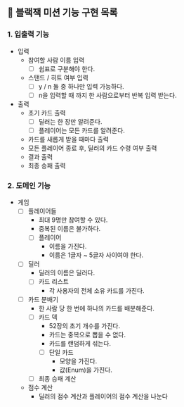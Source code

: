 ## 🚀 블랙잭 미션 기능 구현 목록

### 1. 입출력 기능
- 입력
  - 참여할 사람 이름 입력
    - [ ] 쉼표로 구분해야 한다.
  - 스탠드 / 히트 여부 입력
    - [ ] y / n 둘 중 하나만 입력 가능하다.
    - [ ] n을 입력할 때 까지 한 사람으로부터 반복 입력 받는다.
- 출력
  - 초기 카드 출력
    - [ ] 딜러는 한 장만 알려준다.
    - [ ] 플레이어는 모든 카드를 알려준다.
  - 카드를 새롭게 받을 때마다 출력
  - 모든 플레이어 종료 후, 딜러의 카드 수령 여부 출력
  - 결과 출력
  - 최종 승패 출력

### 2. 도메인 기능
- 게임 
  - [ ] 플레이어들
    - 최대 9명만 참여할 수 있다.
    - 중복된 이름은 불가하다.
    - [ ] 플레이어
      - 이름을 가진다.
      - 이름은 1글자 ~ 5글자 사이여야 한다.
  - [ ] 딜러
    - 딜러의 이름은 딜러다. 
    - [ ] 카드 리스트 
      - 각 사용자의 전체 소유 카드를 가진다.
  - [ ] 카드 분배기
    - 한 사람 당 한 번에 하나의 카드를 배분해준다.
    - [ ] 카드 덱
      - 52장의 초기 개수를 가진다.
      - 카드는 중복으로 뽑을 수 없다.
      - 카드를 랜덤하게 섞는다.
      - [ ] 단일 카드
        - 모양을 가진다.
        - 값(Enum)을 가진다.
    - [ ] 최종 승패 계산
  - 점수 계산
    - 딜러의 점수 계산과 플레이어의 점수 계산을 나눈다
